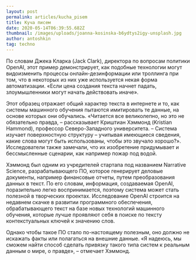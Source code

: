 ```yaml
---
layout: post
permalink: articles/kucha_pisem
title: Куча писем
date: 2020-05-14T06:39:55.682Z
thumbnail: /images/uploads/joanna-kosinska-b6ydtys2igy-unsplash.jpg
author: antoshkin
tag: techno
---
```

По словам Джека Кларка (Jack Clark), директора по вопросам политики OpenAI, этот пример демонстрирует, как подобные технологии могут видоизменить процессы онлайн-дезинформации или троллинга при том, что в некоторых из них уже используется некая форма автоматизации. «Если цена создания текста начнет падать, злоумышленники могут начать действовать иначе».

Этот образец отражает общий характер текста в интернете и то, как системы машинного обучения пытаются имитировать те данные, на основе которых они обучались. «Читается все великолепно, но это не обязательно правда, – рассказывает Криштиан Хэммонд (Kristian Hammond), профессор Северо-Западного университета. – Система изучает поверхностную структуру – учитывая имеющиеся сведения, какие слова могут быть использованы, чтобы это звучало хорошо?». Исследователи также замечали, что их изобретение придумывает и бессмысленные сценарии, как например пожар под водой.

Хэммонд был одним из учредителей стартапа под названием Narrative Science, разрабатывающего ПО, которое генерирует деловые документы, например финансовые отчеты, путем преобразования данных в текст. По его словам, информация, создаваемая OpenAI, поразительно легко воспринимается, поэтому система может стать полезной в творческих проектах. Исследование OpenAI строится на недавнем скачке в развитии программного обеспечения, обрабатывающего текст на базе новых технологий машинного обучения, которые лучше проявляют себя в поиске по тексту контекстуальных ключей к значению слов.

Однако чтобы такое ПО стало по-настоящему полезным, оно должно не искажать факты или полагаться на внешние данные. «Я надеюсь, мы сможем найти способ сделать привязку такого типа систем к реальным данным о мире, о правде», – отмечает Хэммонд.